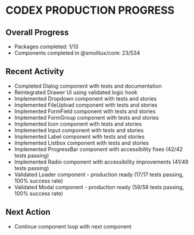 # CODEX PRODUCTION PROGRESS

## Overall Progress
- Packages completed: 1/13
- Components completed in @smolitux/core: 23/534


## Recent Activity
- Completed Dialog component with tests and documentation
- Reintegrated Drawer UI using validated logic hook
- Implemented Dropdown component with tests and stories
- Implemented FileUpload component with tests and stories
- Implemented FormField component with tests and stories
- Implemented FormGroup component with tests and stories
- Implemented Icon component with tests and stories
- Implemented Input component with tests and stories
- Implemented Label component with tests and stories
- Implemented Listbox component with tests and stories
- Implemented ProgressBar component with accessibility fixes (42/42 tests passing)
- Implemented Radio component with accessibility improvements (41/49 tests passing)
- Validated Loader component - production ready (17/17 tests passing, 100% success rate)
- Validated Modal component - production ready (58/58 tests passing, 100% success rate)

## Next Action
- Continue component loop with next component

